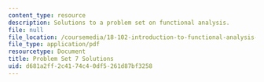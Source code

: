 ```yaml
---
content_type: resource
description: Solutions to a problem set on functional analysis.
file: null
file_location: /coursemedia/18-102-introduction-to-functional-analysis-spring-2009/d681a2ff2c4174c40df5261d87bf3258_MIT18_102s09_sol_pset7.pdf
file_type: application/pdf
resourcetype: Document
title: Problem Set 7 Solutions
uid: d681a2ff-2c41-74c4-0df5-261d87bf3258
---
```

